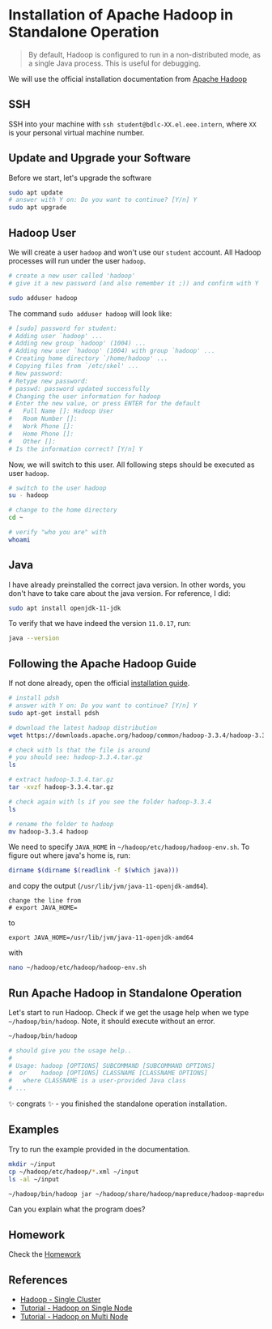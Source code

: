 # Installation of Apache Hadoop in Standalone Operation

> By default, Hadoop is configured to run in a non-distributed mode, as a single Java process. This is useful for debugging.

We will use the official installation documentation from [Apache Hadoop](https://hadoop.apache.org/docs/stable/hadoop-project-dist/hadoop-common/SingleCluster.html)

## SSH

SSH into your machine with `ssh student@bdlc-XX.el.eee.intern`, where `XX` is your personal virtual machine number.

## Update and Upgrade your Software

Before we start, let's upgrade the software

```bash
sudo apt update
# answer with Y on: Do you want to continue? [Y/n] Y
sudo apt upgrade
```

## Hadoop User

We will create a user `hadoop` and won't use our `student` account. All Hadoop processes will run under the user `hadoop`.

```bash
# create a new user called 'hadoop'
# give it a new password (and also remember it ;)) and confirm with Y

sudo adduser hadoop
```

The command `sudo adduser hadoop` will look like:

```bash
# [sudo] password for student:
# Adding user `hadoop' ...
# Adding new group `hadoop' (1004) ...
# Adding new user `hadoop' (1004) with group `hadoop' ...
# Creating home directory `/home/hadoop' ...
# Copying files from `/etc/skel' ...
# New password:
# Retype new password:
# passwd: password updated successfully
# Changing the user information for hadoop
# Enter the new value, or press ENTER for the default
# 	Full Name []: Hadoop User
# 	Room Number []:
# 	Work Phone []:
# 	Home Phone []:
# 	Other []:
# Is the information correct? [Y/n] Y
```

Now, we will switch to this user. All following steps should be executed as user `hadoop`.

```bash
# switch to the user hadoop
su - hadoop

# change to the home directory
cd ~

# verify "who you are" with
whoami
```

## Java

I have already preinstalled the correct java version. In other words, you don't have to take care about the java version. For reference, I did:

```bash
sudo apt install openjdk-11-jdk
```

To verify that we have indeed the version `11.0.17`, run:

```bash
java --version
```

## Following the Apache Hadoop Guide

If not done already, open the official [installation guide](https://hadoop.apache.org/docs/stable/hadoop-project-dist/hadoop-common/SingleCluster.html).

```bash
# install pdsh
# answer with Y on: Do you want to continue? [Y/n] Y
sudo apt-get install pdsh

# download the latest hadoop distribution
wget https://downloads.apache.org/hadoop/common/hadoop-3.3.4/hadoop-3.3.4.tar.gz

# check with ls that the file is around
# you should see: hadoop-3.3.4.tar.gz
ls

# extract hadoop-3.3.4.tar.gz
tar -xvzf hadoop-3.3.4.tar.gz

# check again with ls if you see the folder hadoop-3.3.4
ls

# rename the folder to hadoop
mv hadoop-3.3.4 hadoop
```

We need to specify `JAVA_HOME` in `~/hadoop/etc/hadoop/hadoop-env.sh`. To figure out where java's home is, run:

```bash
dirname $(dirname $(readlink -f $(which java)))
```

and copy the output (`/usr/lib/jvm/java-11-openjdk-amd64`).

```text
change the line from
# export JAVA_HOME=
```

to

```text
export JAVA_HOME=/usr/lib/jvm/java-11-openjdk-amd64
```

with

```bash
nano ~/hadoop/etc/hadoop/hadoop-env.sh
```

## Run Apache Hadoop in Standalone Operation

Let's start to run Hadoop. Check if we get the usage help when we type `~/hadoop/bin/hadoop`. Note, it should execute without an error.

```bash
~/hadoop/bin/hadoop

# should give you the usage help..
#
# Usage: hadoop [OPTIONS] SUBCOMMAND [SUBCOMMAND OPTIONS]
#  or    hadoop [OPTIONS] CLASSNAME [CLASSNAME OPTIONS]
#   where CLASSNAME is a user-provided Java class
# ...
```

:sparkles: congrats :sparkles: - you finished the standalone operation installation.

## Examples

Try to run the example provided in the documentation.

```bash
mkdir ~/input
cp ~/hadoop/etc/hadoop/*.xml ~/input
ls -al ~/input

~/hadoop/bin/hadoop jar ~/hadoop/share/hadoop/mapreduce/hadoop-mapreduce-examples-3.3.1.jar grep ~/input ~/output 'dfs[a-z.]+'
```

Can you explain what the program does?

## Homework

Check the [Homework](./v01_exercises.md)

## References

- [Hadoop - Single Cluster](https://hadoop.apache.org/docs/stable/hadoop-project-dist/hadoop-common/SingleCluster.html)
- [Tutorial - Hadoop on Single Node](https://tecadmin.net/install-hadoop-on-ubuntu-20-04/)
- [Tutorial - Hadoop on Multi Node](https://medium.com/@jootorres_11979/how-to-set-up-a-hadoop-3-2-1-multi-node-cluster-on-ubuntu-18-04-2-nodes-567ca44a3b12)
